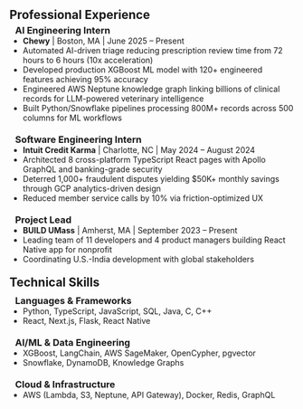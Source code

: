 <h2 id="experience" style="margin: 2px 0px 5px;">Professional Experience</h2>

<div style="margin:0 0 20px;">
  <h3 style="margin:0 10px 0;">AI Engineering Intern</h3>
  <ul style="margin:0 0 5px;">
    <li><autocolor><strong>Chewy</strong> | Boston, MA | June 2025 – Present</autocolor></li>
    <li><autocolor>Automated AI-driven triage reducing prescription review time from 72 hours to 6 hours (10x acceleration)</autocolor></li>
    <li><autocolor>Developed production XGBoost ML model with 120+ engineered features achieving 95% accuracy</autocolor></li>
    <li><autocolor>Engineered AWS Neptune knowledge graph linking billions of clinical records for LLM-powered veterinary intelligence</autocolor></li>
    <li><autocolor>Built Python/Snowflake pipelines processing 800M+ records across 500 columns for ML workflows</autocolor></li>
  </ul>
</div>

<div style="margin:0 0 20px;">
  <h3 style="margin:0 10px 0;">Software Engineering Intern</h3>
  <ul style="margin:0 0 5px;">
    <li><autocolor><strong>Intuit Credit Karma</strong> | Charlotte, NC | May 2024 – August 2024</autocolor></li>
    <li><autocolor>Architected 8 cross-platform TypeScript React pages with Apollo GraphQL and banking-grade security</autocolor></li>
    <li><autocolor>Deterred 1,000+ fraudulent disputes yielding $50K+ monthly savings through GCP analytics-driven design</autocolor></li>
    <li><autocolor>Reduced member service calls by 10% via friction-optimized UX</autocolor></li>
  </ul>
</div>

<div style="margin:0 0 20px;">
  <h3 style="margin:0 10px 0;">Project Lead</h3>
  <ul style="margin:0 0 20px;">
    <li><autocolor><strong>BUILD UMass</strong> | Amherst, MA | September 2023 – Present</autocolor></li>
    <li><autocolor>Leading team of 11 developers and 4 product managers building React Native app for nonprofit</autocolor></li>
    <li><autocolor>Coordinating U.S.-India development with global stakeholders</autocolor></li>
  </ul>
</div>

<h2 id="skills" style="margin: 20px 0px 10px;">Technical Skills</h2>

<div style="margin:0 0 20px;">
  <h3 style="margin:0 10px 0;">Languages & Frameworks</h3>
  <ul style="margin:0 0 5px;">
    <li><autocolor>Python, TypeScript, JavaScript, SQL, Java, C, C++</autocolor></li>
    <li><autocolor>React, Next.js, Flask, React Native</autocolor></li>
  </ul>
</div>

<div style="margin:0 0 20px;">
  <h3 style="margin:0 10px 0;">AI/ML & Data Engineering</h3>
  <ul style="margin:0 0 5px;">
    <li><autocolor>XGBoost, LangChain, AWS SageMaker, OpenCypher, pgvector</autocolor></li>
    <li><autocolor>Snowflake, DynamoDB, Knowledge Graphs</autocolor></li>
  </ul>
</div>

<div style="margin:0 0 20px;">
  <h3 style="margin:0 10px 0;">Cloud & Infrastructure</h3>
  <ul style="margin:0 0 20px;">
    <li><autocolor>AWS (Lambda, S3, Neptune, API Gateway), Docker, Redis, GraphQL</autocolor></li>
  </ul>
</div>